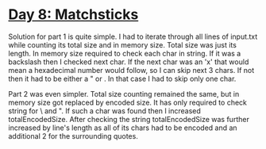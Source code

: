 # [Day 8: Matchsticks](https://adventofcode.com/2015/day/8)

Solution for part 1 is quite simple. I had to iterate through all lines of input.txt while
counting its total size and in memory size. Total size was just its length. In memory size required
to check each char in string. If it was a backslash then I checked next char. If the next char was an 'x' that
would mean a hexadecimal number would follow, so I can skip next 3 chars. If not then it had to be either a " or
\. In that case I had to skip only one char.

Part 2 was even simpler. Total size counting remained the same, but in memory size got replaced by encoded size.
It has only required to check string for \ and ". If such a char was found then I increased totalEncodedSize. After
checking the string totalEncodedSize was further increased by line's length as all of its chars had to be encoded and
an additional 2 for the surrounding quotes.
